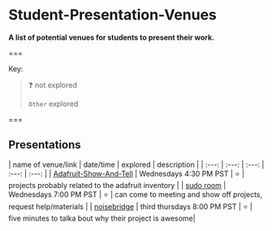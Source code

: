 Student-Presentation-Venues
===========================

**A list of potential venues for students to present their work.**

===

Key:
> :question: not explored
>
> `Other` explored

===

<!-- template -->

<!-- | name of venue/link | date/time | explored | description | -->

## Presentations

| name of venue/link | date/time | explored | description |
| :---: | :---: | :---: | :---: | :---: |
| [Adafruit-Show-And-Tell][1] | Wednesdays 4:30 PM PST | :star: | projects probably related to the adafruit inventory |
| [sudo room][2] | Wednesdays 7:00 PM PST | :star: | can come to meeting and show off projects, request help/materials |
| [noisebridge][2] | third thursdays  8:00 PM PST | :star: | five minutes to talka bout why their project is awesome|


[1]: http://www.adafruit.com/blog/category/show-and-tell/  "Adafruit Show And Tell Wednesdays"
[2]: https://sudoroom.org/  "sudo room member meeting"
[3]: https://www.noisebridge.net/wiki/Five_Minutes_of_Fame/ "nb five minutes of fame"
